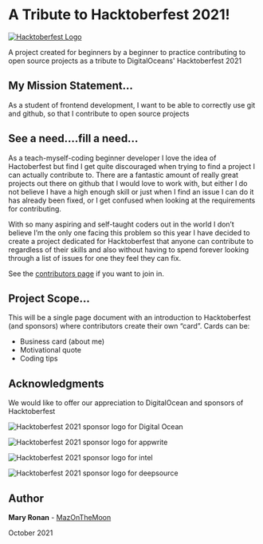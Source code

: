 # __A Tribute to Hacktoberfest 2021!__

[![Hacktoberfest Logo](https://hacktoberfest.digitalocean.com/_nuxt/img/logo-hacktoberfest-full.f42e3b1.svg)](https://hacktoberfest.digitalocean.com/)

A project created for beginners by a beginner to practice contributing to open source projects as a tribute to DigitalOceans' Hacktoberfest 2021

## __My Mission Statement...__

 As a student of frontend development, I want to be able to correctly use git and github, so that I contribute to open source projects

 ## __See a need....fill a need...__

 As a teach-myself-coding beginner developer I love the idea of Hactoberfest but find I get quite discouraged when trying to find a project I can actually contribute to. 
There are a fantastic amount of really great projects out there on github that I would love to work with, but either I do not believe I have a high enough skill or just when I find an issue I can do it has already been fixed, or I get confused when looking at the requirements for contributing.

With so many aspiring and self-taught coders out in the world I don’t believe I’m the only one facing this problem so this year I have decided to create a project dedicated for Hacktoberfest that anyone can contribute to regardless of their skills and also without having to spend forever looking through a list of issues for one they feel they can fix.

See the [contributors page](contributing.md) if you want to join in.

 ## __Project Scope...__
 This will be a single page document with an introduction to Hacktoberfest (and sponsors) where contributors create their own “card”.
 Cards can be:
 * Business card (about me)
 * Motivational quote
 * Coding tips


 ## __Acknowledgments__
We would like to offer our appreciation to DigitalOcean and sponsors of Hacktoberfest

![Hacktoberfest 2021 sponsor logo for Digital Ocean](https://hacktoberfest.digitalocean.com/_nuxt/img/logo-digitalocean-gr.f6faef2.svg)

![Hacktoberfest 2021 sponsor logo for appwrite](https://hacktoberfest.digitalocean.com/_nuxt/img/logo-appwrite-gr.1161116.svg)

![Hacktoberfest 2021 sponsor logo for intel](https://hacktoberfest.digitalocean.com/_nuxt/img/logo-intel-gr.a510816.svg)

![Hacktoberfest 2021 sponsor logo for deepsource](https://hacktoberfest.digitalocean.com/_nuxt/img/logo-deepsource-gr.37aa9bc.svg)

## __Author__

**Mary Ronan** - [MazOnTheMoon](https://github.com/MazontheMoon)

October 2021
